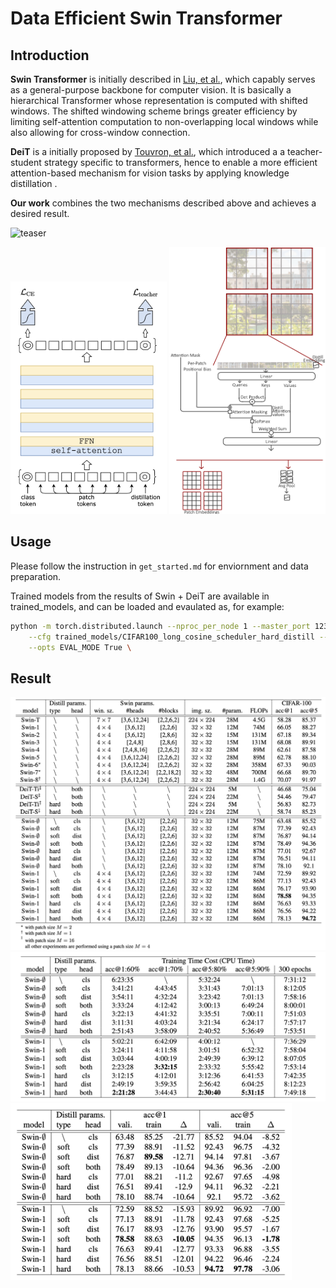 # Data Efficient Swin Transformer

## Introduction

**Swin Transformer** is initially described in [Liu, et al.](https://arxiv.org/abs/2103.14030), which capably serves as a general-purpose backbone for computer vision. It is basically a hierarchical Transformer whose representation is computed with shifted windows. The shifted windowing scheme brings greater efficiency by limiting self-attention computation to non-overlapping local windows while also allowing for cross-window connection.

**DeiT** is a initially proposed by [Touvron, et al.](https://arxiv.org/pdf/2012.12877), which introduced a a teacher-student strategy specific to transformers, hence to enable a more efficient attention-based mechanism for vision tasks by applying knowledge distillation .

**Our work** combines the two mechanisms described above and achieves a desired result.

![teaser](figures/teaser.png)
<!-- ![teaser](figures/w-msa-distill.png) -->
<img src="figures/DeiT_model.png" width="250"/>
<img src="figures/w-msa-distill.png" width="250"/>



## Usage
Please follow the instruction in `get_started.md` for enviornment and data preparation.

Trained models from the results of Swin + DeiT are available in trained_models, and can be loaded and evaulated as, for example:
```bash
python -m torch.distributed.launch --nproc_per_node 1 --master_port 12345 main.py \
    --cfg trained_models/CIFAR100_long_cosine_scheduler_hard_distill --output trained_models/CIFAR100_long_cosine_scheduler_hard_distill \
    --opts EVAL_MODE True \
```


## Result

<img src="figures/res_main.png" width="700"/>
<img src="figures/res_time.png" width="600"/>
<img src="figures/res_acc.png" width="450"/>

<!-- ---
Trained models using Swin Transformer only, `.yaml` file that record hyper-parameters are provided in the `configs` folder. All hyper-parameter setting of the experiment in our report can be find in the folder:

```bash
python -m torch.distributed.launch --nproc_per_node 1 --master_port 12345 main.py \
    --cfg configs/swin_32x32_modify.yaml --batch-size 128 --output output/CIFAR100 \
    --accumulation-steps 2 --cache-mode part \
    --opts SAVE_FREQ 10 PRINT_FREQ 1 TRAIN.EPOCHS 200 DATA.DATASET cifar100 &>> output/CIFAR100/Swin_32x32_0_60.log
```

Train from checkpoint from `checkpoint_file_path.pth`:

```bash
python -m torch.distributed.launch --nproc_per_node 1 --master_port 12345 main.py \
    --cfg configs/swin_32x32_modify.yaml \
    --resume "{checkpoint_file_path.pth}" \
    --batch-size 128 --output output/CIFAR100 \
    --accumulation-steps 2 --cache-mode part \
    --opts SAVE_FREQ 10 PRINT_FREQ 1 TRAIN.EPOCHS 200 DATA.DATASET cifar100 &>> output/CIFAR100/Swin_32x32_61_200.log
``` -->
